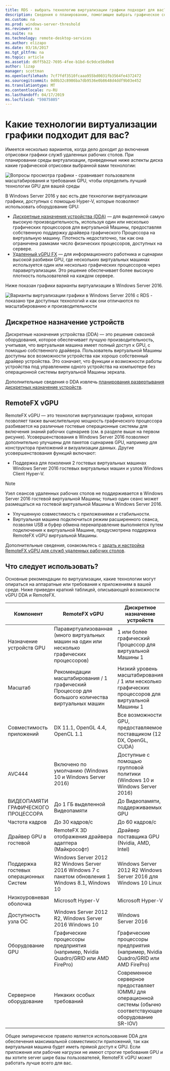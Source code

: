 ```yaml
---
title: RDS - выбрать технологию виртуализации графики подходит для вас?
description: Сведения о планировании, помогающие выбрать графическое содержимое варианта виртуализации для развертывания служб удаленных рабочих СТОЛОВ.
ms.custom: na
ms.prod: windows-server-threshold
ms.reviewer: na
ms.suite: na
ms.technology: remote-desktop-services
ms.author: elizapo
ms.date: 03/16/2017
ms.tgt_pltfrm: na
ms.topic: article
ms.assetid: d6ff5b22-7695-4fee-b1bd-6c9dce5bd0e8
author: lizap
manager: scottman
ms.openlocfilehash: 7cf7fdf3510fcaaa955bd0031fb3564fe4372472
ms.sourcegitcommit: 0d0b32c8986ba7db9536e0b8648d4ddf9b03e452
ms.translationtype: MT
ms.contentlocale: ru-RU
ms.lasthandoff: 04/17/2019
ms.locfileid: "59875805"
---
```

# <a name="which-graphics-virtualization-technology-is-right-for-you"></a>Какие технологии виртуализации графики подходит для вас?

Имеется несколько вариантов, когда дело доходит до включения отрисовки графики служб удаленных рабочих столов. При планировании среды виртуализации, приведенные ниже аспекты диска какие графической отрисовки выбранной вами технологии:

![Вопросы просмотра графики - сравнивает пользователя масштабирования и требования GPU, чтобы определить лучший технологии GPU для вашей среды](media/rds-gpu.png)

В Windows Server 2016 у вас есть две технологии виртуализации графики, доступных с помощью Hyper-V, которые позволяют использовать оборудование GPU:

- [Дискретные назначения устройства (DDA)](#discrete-device-assignment) — для выделенной самую высокую производительность, используя один или несколько графических процессоров для виртуальной Машины, предоставляя собственную поддержку драйвера графического Процессора на виртуальную машину. Плотность недостаточно, так как она ограничена рамками число физических процессоров, доступных на сервере. 
- [Удаленный vGPU FX](#remotefx-vgpu) — для информационного работника и сценарии высокой разбивки GPU, где нескольких виртуальных машинах используется один или несколько графических процессоров через паравиртуализации. Это решение обеспечивает более высокую плотность пользователей на каждом сервере.

Ниже показан графики варианты виртуализации в Windows Server 2016.

![Варианты виртуализации графики в Windows Server 2016 с RDS - показано три доступных технологий и как они отличаются по масштабированию и производительности](media/rds-graphics-virtualization.png)

## <a name="discrete-device-assignment"></a>Дискретное назначение устройств
Дискретные назначения устройства (DDA) — это решение сквозной оборудования, которое обеспечивает лучшую производительность, учитывая, что виртуальная машина имеет полный доступ к GPU, с помощью собственного драйвера. Пользователь виртуальной Машины доступны все возможности устройства как хорошо собственный драйвер устройства. Это означает, что функции и возможности работы устройства под управлением одного устройства на компьютере без операционной системы виртуальной Машины зеркала.

Дополнительные сведения о DDA извлечь [планирования развертывания дискретных назначение устройств](../../virtualization/hyper-v/plan/plan-for-deploying-devices-using-discrete-device-assignment.md).

## <a name="remotefx-vgpu"></a>RemoteFX vGPU 
RemoteFX vGPU — это технология виртуализации графики, которая позволяет также вычислительную мощность графического процессора разбивается на различные гостевые операционные системы для включения знаний рабочих сценариев (см. в разделе выше на первом рисунке). Усовершенствования в Windows Server 2016 позволяют дополнительно улучшены для пакетов сценариев GPU, например для конструктора приложений и визуализации данных. Другие усовершенствования функций включают:

-   Поддержка для поколения 2 гостевых виртуальных машинах Windows Server 2016 гостевых виртуальных машин и узлов Windows Client Hyper-V.
   >[!NOTE] 
   > Узел сеансов удаленных рабочих столов не поддерживается в Windows Server 2016 гостевой виртуальной Машины; только один сеанс может размещаться на гостевой виртуальной Машины в Windows Server 2016.

-   Улучшенную совместимость с приложениями и стабильности.
-   Виртуальная машина подключиться режим расширенного сеанса, позволяя USB и буфер обмена перенаправление выполняется путем подключения к виртуальной Машине, предусмотрена поддержка RemoteFX vGPU виртуальной Машины.

Дополнительные сведения, ознакомьтесь с [задать и настройка RemoteFX vGPU для служб удаленных рабочих столов](rds-remotefx-vgpu.md).

## <a name="which-should-you-use"></a>Что следует использовать?

Основные рекомендации по виртуализации, какие технологии могут опираться на аппаратные или требования к приложениям в вашей среде. Ниже приведен краткий таблицей, описывающей возможности vGPU DDA и RemoteFX.

| Компонент               | RemoteFX vGPU                                                                       | Дискретное назначение устройств                                             |
|-----------------------|-------------------------------------------------------------------------------------|------------------------------------------------------------------------|
| Назначение устройств GPU | Паравиртуализованная (много виртуальных машин на один или несколько графических процессоров)                                     | 1 или более графический Процессор для виртуальной Машины 1                                                  |
| Масштаб                 | Рекомендации масштабирования / 1 графический Процессор для большого количества виртуальных машин                                                      | Низкий уровень масштабирования / 1 или несколько графических процессоров для виртуальной Машины 1                                     |
| Совместимость приложений     | DX 11.1, OpenGL 4.4, OpenCL 1.1                                                     | Все возможности GPU, предоставляемое поставщиком (12 DX, OpenGL, CUDA)          |
| AVC444                | Включено по умолчанию (Windows 10 и Windows Server 2016)                             | Доступные с помощью групповой политики (Windows 10 и Windows Server 2016)    |
| ВИДЕОПАМЯТИ ГРАФИЧЕСКОГО ПРОЦЕССОРА              | До 1 ГБ выделенной Видеопамяти                                                           | До Видеопамяти, поддерживаемых GPU                                        |
| Частота кадров            | До 30 кадров/с                                                                         | До 60 кадров/с                                                            |
| Драйвер GPU в гостевой   | RemoteFX 3D отображения драйвера адаптера (Майкрософт)                                      | Драйвер поставщика GPU (Nvidia, AMD, Intel)                                 |
| Поддержка гостевых операционных Систем      |  Windows Server 2012 R2 Windows Server 2016 Windows 7 с пакетом обновления 1 Windows 8.1, Windows 10 |  Windows Server 2012 R2 Windows Server 2016 для Windows 10 Linux         |
| Низкоуровневая оболочка            | Microsoft Hyper-V                                                                   | Microsoft Hyper-V                                                      |
| Доступность узла ОС  |  Windows Server 2012 R2, Windows Server 2016 Windows 10                             | Windows Server 2016                                                    |
| Оборудование GPU          | Графические процессоры предприятия (например, Nvidia Quadro/GRID или AMD FirePro)                         | Графические процессоры предприятия (например, Nvidia Quadro/GRID или AMD FirePro)            |
| Серверное оборудование       | Никаких особых требований                                                             | Современное серверное предоставляет IOMMU для операционной системы (обычно соответствующее оборудование SR-IOV) |

Общее эмпирическое правило является использование DDA для обеспечения максимальной совместимости приложений, так как виртуальная машина будет иметь прямой доступ к GPU. Если приложения или рабочие нагрузки не имеют строгие требования GPU и вы хотите server шире базы пользователей, RemoteFX vGPU может работать лучше всего для вас.